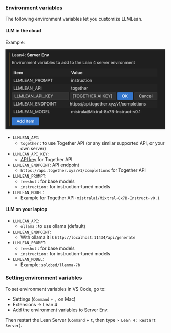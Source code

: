 ### Environment variables

The following environment variables let you customize LLMLean.

#### LLM in the cloud
Example:

<img src="../img/env_example.png" width=500px>

- `LLMLEAN_API`:
  - `together` : to use Together API (or any similar supported API, or your own server)
- `LLMLEAN_API_KEY`:
  - [API key](https://api.together.xyz/settings/api-keys) for Together API
- `LLMLEAN_ENDPOINT`: API endpoint
  - `https://api.together.xyz/v1/completions` for Together API
- `LLMLEAN_PROMPT`:
  - `fewshot` :  for base models
  - `instruction` : for instruction-tuned models 
- `LLMLEAN_MODEL`:
  - Example for Together API: `mistralai/Mixtral-8x7B-Instruct-v0.1`
 

#### LLM on your laptop
- `LLMLEAN_API`:
  - `ollama` : to use ollama (default)
- `LLMLEAN_ENDPOINT`: 
  - With ollama it is `http://localhost:11434/api/generate` 
- `LLMLEAN_PROMPT`:
  - `fewshot` :  for base models 
  - `instruction` : for instruction-tuned models
- `LLMLEAN_MODEL`:
  - Example: `solobsd/llemma-7b` 


### Setting environment variables
To set environment variables in VS Code, go to:

- Settings (`Command` + `,` on Mac)
- Extensions -> Lean 4
- Add the environment variables to Server Env. 

Then restart the Lean Server (`Command` + `t`, then type `> Lean 4: Restart Server`).

